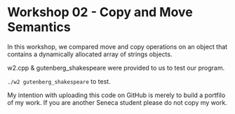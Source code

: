 # Workshop 02 - Copy and Move Semantics

In this workshop, we compared move and copy operations on an object that contains a dynamically allocated array of strings objects.

w2.cpp & gutenberg_shakespeare were provided to us to test our program.

`./w2 gutenberg_shakespeare` to test.

My intention with uploading this code on GitHub is merely to build a portfilo of my work.
If you are another Seneca student please do not copy my work. 